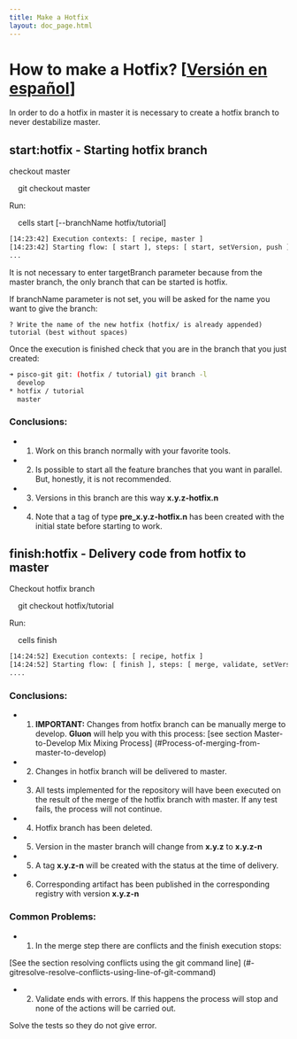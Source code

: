 ```yaml
---
title: Make a Hotfix
layout: doc_page.html
---
```


# How to make a Hotfix? [[Versión en español](../../../es/users/guides/010hotfix.html)]

In order to do a hotfix in master it is necessary to create a hotfix branch to never destabilize master.

## start:hotfix - Starting hotfix branch

checkout master

    git checkout master

Run:

    cells start [--branchName hotfix/tutorial]

```bash
[14:23:42] Execution contexts: [ recipe, master ]
[14:23:42] Starting flow: [ start ], steps: [ start, setVersion, push ]
...
```

It is not necessary to enter targetBranch parameter because from the master branch, the only branch that can be started is hotfix.

If branchName parameter is not set, you will be asked for the name you want to give the branch:

```
? Write the name of the new hotfix (hotfix/ is already appended) tutorial (best without spaces)
```

Once the execution is finished check that you are in the branch that you just created:

```bash
➜ pisco-git git: (hotfix / tutorial) git branch -l
  develop
* hotfix / tutorial
  master
```

### Conclusions:

- 1. Work on this branch normally with your favorite tools.
- 2. Is possible to start all the feature branches that you want in parallel. But, honestly, it is not recommended.
- 3. Versions in this branch are this way **x.y.z-hotfix.n**
- 4. Note that a tag of type **pre_x.y.z-hotfix.n** has been created with the initial state before starting to work.

## finish:hotfix - Delivery code from hotfix to master

Checkout hotfix branch

    git checkout hotfix/tutorial

Run:

    cells finish

```bash
[14:24:52] Execution contexts: [ recipe, hotfix ]
[14:24:52] Starting flow: [ finish ], steps: [ merge, validate, setVersion, finish, publish ]
....
```

### Conclusions:

- 1. **IMPORTANT:** Changes from hotfix branch can be manually merge to develop. **Gluon** will help you with this process: [see section Master-to-Develop Mix Mixing Process] (#Process-of-merging-from-master-to-develop)
- 2. Changes in hotfix branch will be delivered to master.
- 3. All tests implemented for the repository will have been executed on the result of the merge of the hotfix branch with master. If any test fails, the process will not continue.
- 4. Hotfix branch has been deleted.
- 5. Version in the master branch will change from **x.y.z** to **x.y.z-n**
- 5. A tag **x.y.z-n** will be created with the status at the time of delivery.
- 6. Corresponding artifact has been published in the corresponding registry with version **x.y.z-n**

### Common Problems:

- 1. In the merge step there are conflicts and the finish execution stops:

[See the section resolving conflicts using the git command line] (#-gitresolve-resolve-conflicts-using-line-of-git-command)

- 2. Validate ends with errors. If this happens the process will stop and none of the actions will be carried out.

Solve the tests so they do not give error.